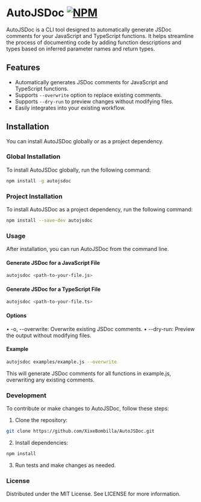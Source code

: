 # AutoJSDoc [![NPM](https://nodei.co/npm/autojsdoc.png?mini=true)](https://www.npmjs.com/package/autojsdoc)

AutoJSDoc is a CLI tool designed to automatically generate JSDoc comments for your JavaScript and TypeScript functions. It helps streamline the process of documenting code by adding function descriptions and types based on inferred parameter names and return types.

## Features

- Automatically generates JSDoc comments for JavaScript and TypeScript functions.
- Supports `--overwrite` option to replace existing comments.
- Supports `--dry-run` to preview changes without modifying files.
- Easily integrates into your existing workflow.

## Installation

You can install AutoJSDoc globally or as a project dependency.

### Global Installation

To install AutoJSDoc globally, run the following command:

```bash
npm install -g autojsdoc
```

### Project Installation

To install AutoJSDoc as a project dependency, run the following command:

```bash
npm install --save-dev autojsdoc
```

### Usage

After installation, you can run AutoJSDoc from the command line.

#### Generate JSDoc for a JavaScript File

```bash
autojsdoc <path-to-your-file.js>
```

#### Generate JSDoc for a TypeScript File

```bash
autojsdoc <path-to-your-file.ts>
```

#### Options

• -o, --overwrite: Overwrite existing JSDoc comments.
• --dry-run: Preview the output without modifying files.

#### Example

```bash
autojsdoc examples/example.js --overwrite
```

This will generate JSDoc comments for all functions in example.js, overwriting any existing comments.

### Development

To contribute or make changes to AutoJSDoc, follow these steps:

1. Clone the repository:

```bash
git clone https://github.com/XixeBombilla/AutoJSDoc.git
```

2. Install dependencies:

```bash
npm install
```

3. Run tests and make changes as needed.

### License

Distributed under the MIT License. See LICENSE for more information.
